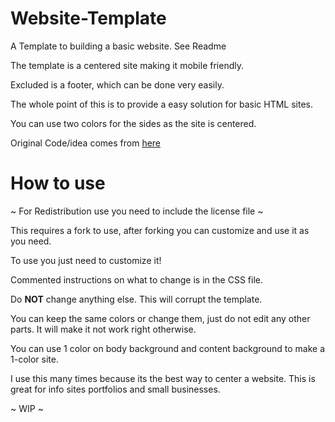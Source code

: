 # Website-Template
A Template to building a basic website. See Readme

The template is a centered site making it mobile friendly. 

Excluded is a footer, which can be done very easily. 

The whole point of this is to provide a easy solution for basic HTML sites. 

You can use two colors for the sides as the site is centered. 

Original Code/idea comes from [here](https://www.w3schools.com/howto/howto_css_center_website.asp)

# How to use

~ For Redistribution use you need to include the license file ~

This requires a fork to use, after forking you can customize and use it as you need. 

To use you just need to customize it! 

Commented instructions on what to change is in the CSS file.

Do **NOT** change anything else. This will corrupt the template.

You can keep the same colors or change them, just do not edit any other parts. It will make it not work right otherwise. 

You can use 1 color on body background and content background to make a 1-color site. 

I use this many times because its the best way to center a website. This is great for info sites portfolios and small businesses.



~ WIP ~

